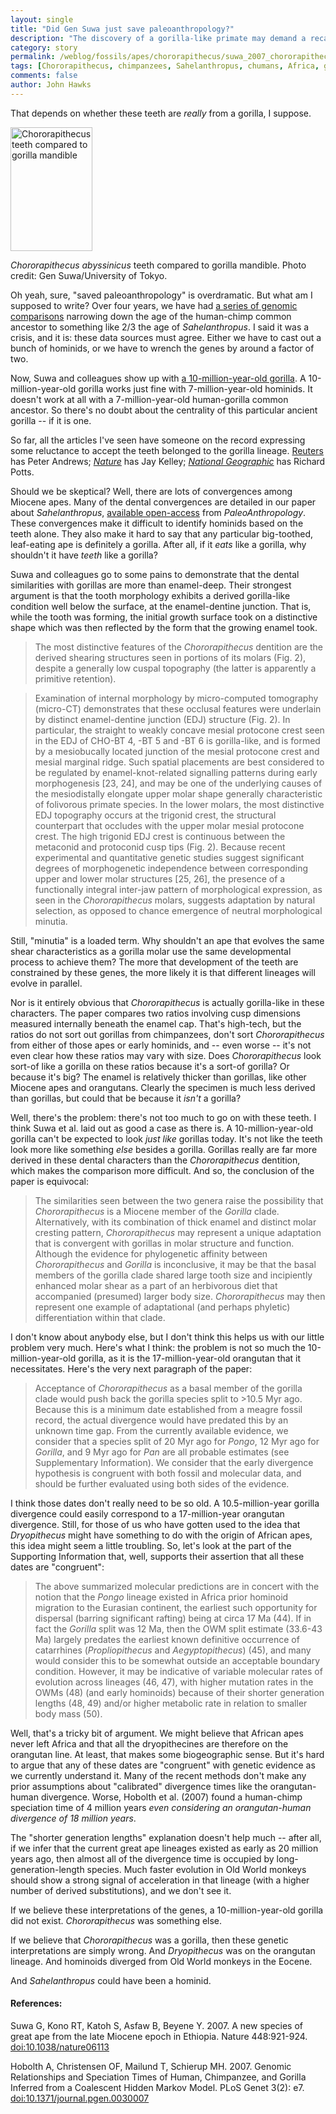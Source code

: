 ```yaml
---
layout: single 
title: "Did Gen Suwa just save paleoanthropology?" 
description: "The discovery of a gorilla-like primate may demand a recalibration of the molecular clock" 
category: story
permalink: /weblog/fossils/apes/chororapithecus/suwa_2007_chororapithecus_nature.html
tags: [Chororapithecus, chimpanzees, Sahelanthropus, chumans, Africa, gorillas, Miocene, Ethiopia] 
comments: false 
author: John Hawks 
---
```


<p>
That depends on whether these teeth are <i>really</i> from a gorilla, I suppose.
</p>

<div class="middle-picture">
<img src="/graphics/chororapithecus_suwa.jpg" width="131" height="198" alt="Chororapithecus teeth compared to gorilla mandible" />
<p class="caption"><i>Chororapithecus abyssinicus</i> teeth compared to gorilla mandible. Photo credit: Gen Suwa/University of Tokyo.</p>
</div>

<p>
Oh yeah, sure, "saved paleoanthropology" is overdramatic. But what am I supposed to write? Over four years, we have had <a href="http://johnhawks.net/weblog/reviews/genetics/divergence/wilford_early_hominid_article_2007.html">a series of genomic comparisons</a> narrowing down the age of the human-chimp common ancestor to something like 2/3 the age of <i>Sahelanthropus</i>. I said it was a crisis, and it is: these data sources must agree. Either we have to cast out a bunch of hominids, or we have to wrench the genes by around a factor of two. 
</p>
<!--break-->
<p>
Now, Suwa and colleagues show up with <a href="http://dx.doi.org/10.1038/nature06113">a 10-million-year-old gorilla</a>. A 10-million-year-old gorilla works just fine with 7-million-year-old hominids. It doesn't work at all with a 7-million-year-old human-gorilla common ancestor. So there's no doubt about the centrality of this particular ancient gorilla -- if it is one. 
</p>

<p>
So far, all the articles I've seen have someone on the record expressing some reluctance to accept the teeth belonged to the gorilla lineage. <a href="http://www.msnbc.msn.com/id/20394668/">Reuters</a> has Peter Andrews; <a href="http://www.nature.com/nature/journal/v448/n7156/full/448844a.html"><i>Nature</i></a> has Jay Kelley; <a href="http://news.nationalgeographic.com/news/2007/08/070822-fossil-ape_2.html"><i>National Geographic</i></a> has Richard Potts. 
</p>

<p>
Should we be skeptical? Well, there are lots of convergences among Miocene apes. Many of the dental convergences are detailed in our paper about <i>Sahelanthropus</i>, <a href="http://www.paleoanthro.org/journal/content/PA20060036.pdf">available open-access</a> from <i>PaleoAnthropology</i>. These convergences make it difficult to identify hominids based on the teeth alone. They also make it hard to say that any particular big-toothed, leaf-eating ape is definitely a gorilla. After all, if it <i>eats</i> like a gorilla, why shouldn't it have <i>teeth</i> like a gorilla? 
</p>

<p>
Suwa and colleagues go to some pains to demonstrate that the dental similarities with gorillas are more than enamel-deep. Their strongest argument is that the tooth morphology exhibits a derived gorilla-like condition well below the surface, at the enamel-dentine junction. That is, while the tooth was forming, the initial growth surface took on a distinctive shape which was then reflected by the form that the growing enamel took. 
</p>

<blockquote>The most distinctive features of the <i>Chororapithecus</i> dentition are the derived shearing structures seen in portions of its molars (Fig. 2), despite a generally low cuspal topography (the latter is apparently a primitive retention).</blockquote>

<blockquote>Examination of internal morphology by micro-computed tomography (micro-CT) demonstrates that these occlusal features were underlain by distinct enamel-dentine junction (EDJ) structure (Fig. 2). In particular, the straight to weakly concave mesial protocone crest seen in the EDJ of CHO-BT 4, -BT 5 and -BT 6 is gorilla-like, and is formed by a mesiobucally located junction of the mesial protocone crest and mesial marginal ridge. Such spatial placements are best considered to be regulated by enamel-knot-related signalling patterns during early morphogenesis [23, 24], and may be one of the underlying causes of the mesiodistally elongate upper molar shape generally characteristic of folivorous primate species. In the lower molars, the most distinctive EDJ topography occurs at the trigonid crest, the structural counterpart that occludes with the upper molar mesial protocone crest. The high trigonid EDJ crest is continuous between the metaconid and protoconid cusp tips (Fig. 2). Because recent experimental and quantitative genetic studies suggest significant degrees of morphogenetic independence between corresponding upper and lower molar structures [25, 26], the presence of a functionally integral inter-jaw pattern of morphological expression, as seen in the <i>Chororapithecus</i> molars, suggests adaptation by natural selection, as opposed to chance emergence of neutral morphological minutia.</blockquote>

<p>
Still, "minutia" is a loaded term. Why shouldn't an ape that evolves the same shear characteristics as a gorilla molar use the same developmental process to achieve them? The more that development of the teeth are constrained by these genes, the more likely it is that different lineages will evolve in parallel. 
</p>

<p>
Nor is it entirely obvious that <i>Chororapithecus</i> is actually gorilla-like in these characters. The paper compares two ratios involving cusp dimensions measured internally beneath the enamel cap. That's high-tech, but the ratios do not sort out gorillas from chimpanzees, don't sort <i>Chororapithecus</i> from either of those apes or early hominids, and -- even worse -- it's not even clear how these ratios may vary with size. Does <i>Chororapithecus</i> look sort-of like a gorilla on these ratios because it's a sort-of gorilla? Or because it's big? The enamel is relatively thicker than gorillas, like other Miocene apes and orangutans. Clearly the specimen is much less derived than gorillas, but could that be because it <i>isn't</i> a gorilla? 
</p>

<p>
Well, there's the problem: there's not too much to go on with these teeth. I think Suwa et al. laid out as good a case as there is. A 10-million-year-old gorilla can't be expected to look <i>just like</i> gorillas today. It's not like the teeth look more like something <i>else</i> besides a gorilla. Gorillas really are far more derived in these dental characters than the <i>Chororapithecus</i> dentition, which makes the comparison more difficult. And so, the conclusion of the paper is equivocal: 
</p>

<blockquote>The similarities seen between the two genera raise the possibility that <i>Chororapithecus</i> is a Miocene member of the <i>Gorilla</i> clade. Alternatively, with its combination of thick enamel and distinct molar cresting pattern, <i>Chororapithecus</i> may represent a unique adaptation that is convergent with gorillas in molar structure and function. Although the evidence for phylogenetic affinity between <i>Chororapithecus</i> and <i>Gorilla</i> is inconclusive, it may be that the basal members of the gorilla clade shared large tooth size and incipiently enhanced molar shear as a part of an herbivorous diet that accompanied (presumed) larger body size. <i>Chororapithecus</i> may then represent one example of adaptational (and perhaps phyletic) differentiation within that clade.</blockquote>

<p>
I don't know about anybody else, but I don't think this helps us with our little problem very much. Here's what I think: the problem is not so much the 10-million-year-old gorilla, as it is the 17-million-year-old orangutan that it necessitates. Here's the very next paragraph of the paper: 
</p>

<blockquote>Acceptance of <i>Chororapithecus</i> as a basal member of the gorilla clade would push back the gorilla species split to >10.5 Myr ago. Because this is a minimum date established from a meagre fossil record, the actual divergence would have predated this by an unknown time gap. From the currently available evidence, we consider that a species split of 20 Myr ago for <i>Pongo</i>, 12 Myr ago for <i>Gorilla</i>, and 9 Myr ago for <i>Pan</i> are all probable estimates (see Supplementary Information). We consider that the early divergence hypothesis is congruent with both fossil and molecular data, and should be further evaluated using both sides of the evidence.
</blockquote>

<p>
I think those dates don't really need to be so old. A 10.5-million-year gorilla divergence could easily correspond to a 17-million-year orangutan divergence. Still, for those of us who have gotten used to the idea that <i>Dryopithecus</i> might have something to do with the origin of African apes, this idea might seem a little troubling. So, let's look at the part of the Supporting Information that, well, supports their assertion that all these dates are "congruent":
</p>

<blockquote>The above summarized molecular predictions are in concert with the notion that the <i>Pongo</i> lineage existed in Africa prior hominoid migration to the Eurasian continent, the earliest such opportunity for dispersal (barring significant rafting) being at circa 17 Ma (44). If in fact the <i>Gorilla</i> split was 12 Ma, then the OWM split estimate (33.6-43 Ma) largely predates the earliest known definitive occurrence of catarrhines (<i>Propliopithecus</i> and <i>Aegyptopithecus</i>) (45), and many would consider this to be somewhat outside an acceptable boundary condition. However, it may be indicative of variable molecular rates of evolution across lineages (46, 47), with higher mutation rates in the OWMs (48) (and early hominoids) because of their shorter generation lengths (48, 49) and/or higher metabolic rate in relation to smaller body mass (50). </blockquote>

<p>
Well, that's a tricky bit of argument. We might believe that African apes never left Africa and that all the dryopithecines are therefore on the orangutan line. At least, that makes some biogeographic sense. But it's hard to argue that any of these dates are "congruent" with genetic evidence as we currently understand it. Many of the recent methods don't make any prior assumptions about "calibrated" divergence times like the orangutan-human divergence. Worse, Hobolth et al. (2007) found a human-chimp speciation time of 4 million years <i>even considering an orangutan-human divergence of 18 million years</i>. 
</p>

<p>
The "shorter generation lengths" explanation doesn't help much -- after all, if we infer that the current great ape lineages existed as early as 20 million years ago, then almost all of the divergence time is occupied by long-generation-length species. Much faster evolution in Old World monkeys should show a strong signal of acceleration in that lineage (with a higher number of derived substitutions), and we don't see it. 
</p>

<p>
If we believe these interpretations of the genes, a 10-million-year-old gorilla did not exist. <i>Chororapithecus</i> was something else. 
</p>

<p>
If we believe that <i>Chororapithecus</i> was a gorilla, then these genetic interpretations are simply wrong. And <i>Dryopithecus</i> was on the orangutan lineage. And hominoids diverged from Old World monkeys in the Eocene. 
</p>

<p>
And <i>Sahelanthropus</i> could have been a hominid. 
</p>

<h4>References:</h4>

<p class="cite">Suwa G, Kono RT, Katoh S, Asfaw B, Beyene Y. 2007. A new species of great ape from the late Miocene epoch in Ethiopia. Nature 448:921-924. <a href="http://dx.doi.org/10.1038/nature06113">doi:10.1038/nature06113</a></p>

<p class="cite">Hobolth A, Christensen OF, Mailund T, Schierup MH. 2007. Genomic Relationships and Speciation Times of Human, Chimpanzee, and Gorilla Inferred from a Coalescent Hidden Markov Model. PLoS Genet 3(2): e7. <a href="http://dx.doi.org/10.1371/journal.pgen.0030007">doi:10.1371/journal.pgen.0030007</a></p>

